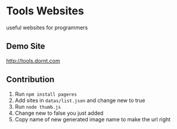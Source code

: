 # Tools Websites
useful websites for programmers


## Demo Site
http://tools.dornt.com


## Contribution
1. Run `npm install pageres`
2. Add sites in `datas/list.json` and  change new to true
3. Run `node thumb.js`
4. Change new to false you just added
5. Copy name of new generated image name to make the url right
